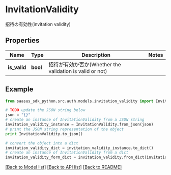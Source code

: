 # InvitationValidity

招待の有効性(invitation validity)

## Properties
Name | Type | Description | Notes
------------ | ------------- | ------------- | -------------
**is_valid** | **bool** | 招待が有効か否か(Whether the validation is valid or not) | 

## Example

```python
from saasus_sdk_python.src.auth.models.invitation_validity import InvitationValidity

# TODO update the JSON string below
json = "{}"
# create an instance of InvitationValidity from a JSON string
invitation_validity_instance = InvitationValidity.from_json(json)
# print the JSON string representation of the object
print InvitationValidity.to_json()

# convert the object into a dict
invitation_validity_dict = invitation_validity_instance.to_dict()
# create an instance of InvitationValidity from a dict
invitation_validity_form_dict = invitation_validity.from_dict(invitation_validity_dict)
```
[[Back to Model list]](../README.md#documentation-for-models) [[Back to API list]](../README.md#documentation-for-api-endpoints) [[Back to README]](../README.md)


